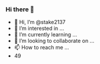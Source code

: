 ### Hi there 👋
- 👋 Hi, I’m @stake2137
- 👀 I’m interested in ...
- 🌱 I’m currently learning ...
- 💞️ I’m looking to collaborate on ...
- 📫 How to reach me ...
- 49
<!--
**Themanhdh/themanhdh** is a ✨ _special_ ✨ repository because its `README.md` (this file) appears on your GitHub profile.


